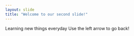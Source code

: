 ```yaml
---
layout: slide
title: "Welcome to our second slide!"
---
```

Learning new things everyday
Use the left arrow to go back!

